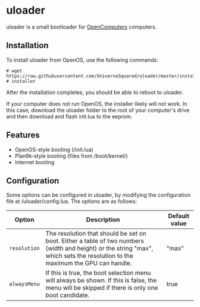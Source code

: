 # uloader

uloader is a small bootloader for [OpenComputers](https://ocdoc.cil.li/) computers.

## Installation

To install uloader from OpenOS, use the following commands:
```
# wget https://raw.githubusercontent.com/UniverseSquared/uloader/master/installer.lua
# installer
```

After the installation completes, you should be able to reboot to uloader.

If your computer does not run OpenOS, the installer likely will not work. In this case, download the uloader folder to the root of your computer's drive and then download and flash init.lua to the eeprom.

## Features

- OpenOS-style booting (/init.lua)
- Plan9k-style booting (files from /boot/kernel/)
- Internet booting

## Configuration

Some options can be configured in uloader, by modifying the configuration file at /uloader/config.lua. The options are as follows:

| Option | Description | Default value |
| ------ | ----------- | ------------- |
| `resolution` | The resolution that should be set on boot. Either a table of two numbers (width and height) or the string "max", which sets the resolution to the maximum the GPU can handle. | "max" |
| `alwaysMenu` | If this is true, the boot selection menu will always be shown. If this is false, the menu will be skipped if there is only one boot candidate. | true |
